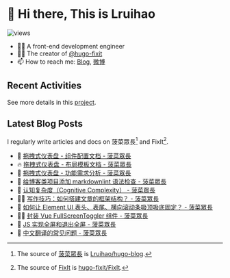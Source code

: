 # 👋 Hi there, This is Lruihao

![views](https://komarev.com/ghpvc/?username=Lruihao&color=ff69b4)

- 👨‍💻 A front-end development engineer
- 👨‍💼 The creator of [@hugo-fixit][hugo-fixit]
- 📫 How to reach me: [Blog][blog], [微博](https://weibo.com/liahao)

## Recent Activities

See more details in this [project](https://github.com/users/Lruihao/projects/1).

## Latest Blog Posts

I regularly write articles and docs on 菠菜眾長[^1] and FixIt[^2].

<!-- BLOG-POST-LIST:START -->
- 📝 [拖拽式仪表盘 - 组件配置文档 - 菠菜眾長](https://lruihao.cn/posts/dashborad-widget-docs/ "Thu Oct 12 2023 11:41 AM")
- 🔥 [拖拽式仪表盘 - 布局模板文档 - 菠菜眾長](https://lruihao.cn/posts/dashborad-template-docs/ "Thu Oct 12 2023 11:27 AM")
- 📝 [拖拽式仪表盘 - 功能需求分析 - 菠菜眾長](https://lruihao.cn/posts/dashboard-analysis/ "Thu Oct 12 2023 7:37 AM")
- 📝 [给博客类项目添加 markdownlint 语法检查 - 菠菜眾長](https://lruihao.cn/posts/markdownlint/ "Wed Oct 11 2023 6:26 AM")
- 📝 [认知复杂度（Cognitive Complexity） - 菠菜眾長](https://lruihao.cn/posts/cognitive-complexity/ "Sun Oct 08 2023 1:52 AM")
- 👨‍💻 [写作技巧：如何搭建文章的框架结构？ - 菠菜眾長](https://lruihao.cn/posts/article-structure/ "Tue Sep 26 2023 7:17 AM")
- 📝 [如何让 Element UI 表头、表尾、横向滚动条吸顶吸底固定？ - 菠菜眾長](https://lruihao.cn/projects/el-table-sticky/ "Mon Sep 25 2023 9:49 AM")
- 👨‍💻 [封装 Vue FullScreenToggler 组件 - 菠菜眾長](https://lruihao.cn/posts/vue-fullscreen-toggler/ "Sun Sep 17 2023 11:44 AM")
- 📝 [JS 实现全屏和退出全屏 - 菠菜眾長](https://lruihao.cn/posts/js-fullscreen/ "Fri Sep 15 2023 9:29 AM")
- 📝 [中文翻译的常见问题 - 菠菜眾長](https://lruihao.cn/posts/translation-guide/ "Fri Sep 15 2023 3:07 AM")

<!-- BLOG-POST-LIST:END -->

<!-- link reference definition -->
[blog]: https://lruihao.cn
[blog-repo]: https://github.com/Lruihao/hugo-blog
[hugo-fixit]: https://github.com/hugo-fixit
[fixit]: https://fixit.lruihao.cn
[fixit-repo]: https://github.com/hugo-fixit/FixIt

<!-- footnote reference definition -->
[^1]: The source of [菠菜眾長][blog] is [Lruihao/hugo-blog][blog-repo].
[^2]: The source of [FixIt][fixit] is [hugo-fixit/FixIt][fixit-repo].
